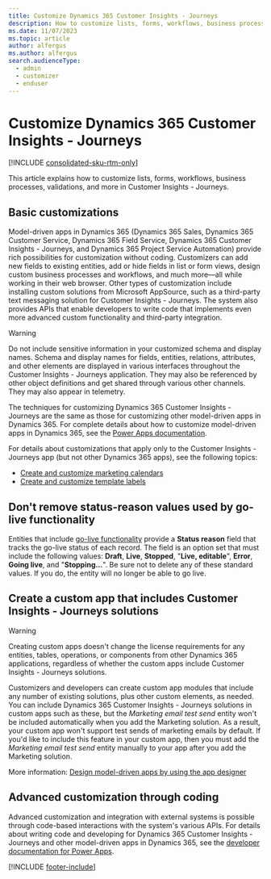 ```yaml
---
title: Customize Dynamics 365 Customer Insights - Journeys
description: How to customize lists, forms, workflows, business processes, validations, and more in Dynamics 365 Customer Insights - Journeys.
ms.date: 11/07/2023
ms.topic: article
author: alfergus
ms.author: alfergus
search.audienceType: 
  - admin
  - customizer
  - enduser
---
```


# Customize Dynamics 365 Customer Insights - Journeys

[!INCLUDE [consolidated-sku-rtm-only](./includes/consolidated-sku-rtm-only.md)]

This article explains how to customize lists, forms, workflows, business processes, validations, and more in Customer Insights - Journeys.

## Basic customizations

Model-driven apps in Dynamics 365 (Dynamics 365 Sales, Dynamics 365 Customer Service, Dynamics 365 Field Service, Dynamics 365 Customer Insights - Journeys, and Dynamics 365 Project Service Automation) provide rich possibilities for customization without coding. Customizers can add new fields to existing entities, add or hide fields in list or form views, design custom business processes and workflows, and much more—all while working in their web browser. Other types of customization include installing custom solutions from Microsoft AppSource, such as a third-party text messaging solution for Customer Insights - Journeys. The system also provides APIs that enable developers to write code that implements even more advanced custom functionality and third-party integration.

> [!WARNING]
> Do not include sensitive information in your customized schema and display names. Schema and display names for fields, entities, relations, attributes, and other elements are displayed in various interfaces throughout the Customer Insights - Journeys application. They may also be referenced by other object definitions and get shared through various other channels. They may also appear in telemetry.

The techniques for customizing Dynamics 365 Customer Insights - Journeys are the same as those for customizing other model-driven apps in Dynamics 365. For complete details about how to customize model-driven apps in Dynamics 365, see the [Power Apps documentation](/powerapps/?panel=getstarted#pivot=home).

For details about customizations that apply only to the Customer Insights - Journeys app (but not other Dynamics 365 apps), see the following topics:

- [Create and customize marketing calendars](customize-marketing-calendars.md)
- [Create and customize template labels](customize-template-labels.md)

## Don't remove status-reason values used by go-live functionality

Entities that include [go-live functionality](go-live.md) provide a **Status reason** field that tracks the go-live status of each record. The field is an option set that must include the following values: **Draft**, **Live**, **Stopped**, "**Live, editable**", **Error**, **Going live**, and "**Stopping...**". Be sure not to delete any of these standard values. If you do, the entity will no longer be able to go live.

## Create a custom app that includes Customer Insights - Journeys solutions

> [!WARNING]
> Creating custom apps doesn't change the license requirements for any entities, tables, operations, or components from other Dynamics 365 applications, regardless of whether the custom apps include Customer Insights - Journeys solutions.

Customizers and developers can create custom app modules that include any number of existing solutions, plus other custom elements, as needed. You can include 
Dynamics 365 Customer Insights - Journeys solutions in custom apps such as these, but the *Marketing email test send* entity won't be included automatically when you add the Marketing solution. As a result, your custom app won't support test sends of marketing emails by default. If you'd like to include this feature in your custom app, then you must add the *Marketing email test send* entity manually to your app after you add the Marketing solution.

More information: [Design model-driven apps by using the app designer](/powerapps/maker/model-driven-apps/design-custom-business-apps-using-app-designer)

## Advanced customization through coding

Advanced customization and integration with external systems is possible through code-based interactions with the system's various APIs. For details about writing code and developing for Dynamics 365 Customer Insights - Journeys and other model-driven apps in Dynamics 365, see the [developer documentation for Power Apps](/powerapps/?panel=developer#pivot=home).

[!INCLUDE [footer-include](./includes/footer-banner.md)]
